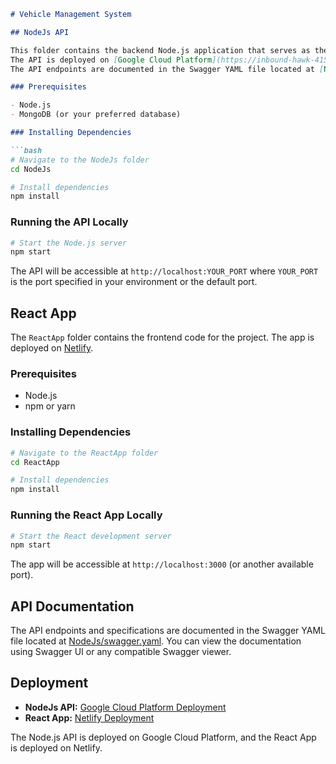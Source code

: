 ```markdown
# Vehicle Management System

## NodeJs API

This folder contains the backend Node.js application that serves as the API for the project.
The API is deployed on [Google Cloud Platform](https://inbound-hawk-415316.el.r.appspot.com).
The API endpoints are documented in the Swagger YAML file located at [NodeJs/swagger.yaml](NodeJs/swagger.yaml).

### Prerequisites

- Node.js
- MongoDB (or your preferred database)

### Installing Dependencies

```bash
# Navigate to the NodeJs folder
cd NodeJs

# Install dependencies
npm install
```

### Running the API Locally

```bash
# Start the Node.js server
npm start
```

The API will be accessible at `http://localhost:YOUR_PORT` where `YOUR_PORT` is the port specified in your environment or the default port.

## React App

The `ReactApp` folder contains the frontend code for the project. The app is deployed on [Netlify](https://lively-granita-c45e41.netlify.app).

### Prerequisites

- Node.js
- npm or yarn

### Installing Dependencies

```bash
# Navigate to the ReactApp folder
cd ReactApp

# Install dependencies
npm install
```

### Running the React App Locally

```bash
# Start the React development server
npm start
```

The app will be accessible at `http://localhost:3000` (or another available port).

## API Documentation

The API endpoints and specifications are documented in the Swagger YAML file located at [NodeJs/swagger.yaml](NodeJs/swagger.yaml). You can view the documentation using Swagger UI or any compatible Swagger viewer.

## Deployment

- **NodeJs API:** [Google Cloud Platform Deployment](https://inbound-hawk-415316.el.r.appspot.com)
- **React App:** [Netlify Deployment](https://lively-granita-c45e41.netlify.app)

The Node.js API is deployed on Google Cloud Platform, and the React App is deployed on Netlify.

